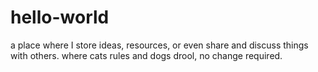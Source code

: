 # hello-world
a place where I store ideas, resources, or even share and discuss things with others.
where cats rules and dogs drool, no change required.
